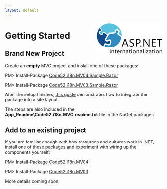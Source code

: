 ```yaml
---
layout: default
---
```


<div id="screenshot" style="float:right">
	<img src="logo-small.png" alt="{{ site.appname }}" />
	<div style="clear:both">&nbsp;</div>
</div>

# Getting Started

## Brand New Project

Create an **empty** MVC project and install one of these packages:

<div style="width: 900px">
<div class="nuget-button-commandWrapper">
	<div class="nuget-button-commandPrompt">
		<p class="nuget-button-command">PM&gt; Install-Package <a href="http://nuget.org/List/Packages/Code52.i18n.MVC4.Sample.Razor">Code52.i18n.MVC4.Sample.Razor</a></p></div></div>
</div>

<div style="width: 900px">
<div class="nuget-button-commandWrapper">
	<div class="nuget-button-commandPrompt">
		<p class="nuget-button-command">PM&gt; Install-Package <a href="http://nuget.org/List/Packages/Code52.i18n.MVC3.Sample.Razor">Code52.i18n.MVC3.Sample.Razor</a></p></div></div>
</div>

After the setup finishes, [this guide](project-setup.html) demonstrates how to integrate the package into a site layout.

The steps are also included in the **App_Readme\Code52.i18n.MVC.readme.txt** file in the NuGet packages.

## Add to an existing project

If you are familiar enough with how resources and cultures work in .NET, install one of these packages and experiment with wiring up the components yourself:

<div style="width: 900px">
<div class="nuget-button-commandWrapper">
	<div class="nuget-button-commandPrompt">
		<p class="nuget-button-command">PM&gt; Install-Package <a href="http://nuget.org/List/Packages/Code52.i18n.MVC4">Code52.i18n.MVC4</a></p></div></div>
</div>

<div style="width: 900px">
<div class="nuget-button-commandWrapper">
	<div class="nuget-button-commandPrompt">
		<p class="nuget-button-command">PM&gt; Install-Package <a href="http://nuget.org/List/Packages/Code52.i18n.MVC3">Code52.i18n.MVC3</a></p></div></div>
</div>

More details coming soon.